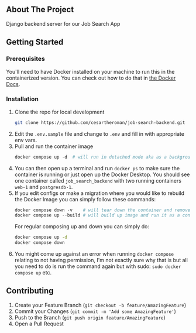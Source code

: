 ## About The Project

Django backend server for our Job Search App

## Getting Started

### Prerequisites

You'll need to have Docker installed on your machine to run this in the containerized version. You can check out how to do that in [the Docker Docs](https://docs.docker.com/get-docker/).

### Installation

1. Clone the repo for local development
   ```sh
   git clone https://github.com/cesartheroman/job-search-backend.git
   ```
2. Edit the `.env.sample` file and change to `.env` and fill in with appropriate env vars.
3. Pull and run the container image
   ```py
   docker compose up -d  # will run in detached mode aka as a background process
   ```
4. You can then open up a terminal and run `docker ps` to make sure the container is running or just open up the Docker Desktop. You should see one container called `job_search_backend` with two running containers `web-1` and `postgresdb-1`.
5. If you edit configs or make a migration where you would like to rebuild the Docker Image you can simply follow these commands:
   ```py
   docker compose down -v    # will tear down the container and remove the associated volumes
   docker compose up --build # will build up image and run it as a container
   ```
   For regular composing up and down you can simply do:
   ```sh
   docker compose up -d
   docker compose down
   ```
 6. You might come up against an error when running `docker compose` relating to not having permission, I'm not exactly sure why that is but all you need to do is run the command again but with sudo: `sudo docker compose up` etc.

## Contributing

1. Create your Feature Branch (`git checkout -b feature/AmazingFeature`)
2. Commit your Changes (`git commit -m 'Add some AmazingFeature'`)
3. Push to the Branch (`git push origin feature/AmazingFeature`)
4. Open a Pull Request
